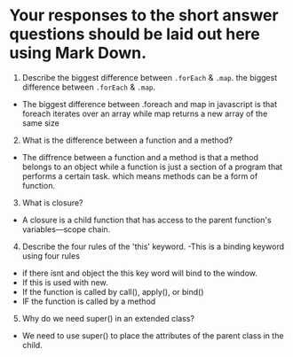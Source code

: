 # Your responses to the short answer questions should be laid out here using Mark Down.
1. Describe the biggest difference between `.forEach` & `.map`.
the biggest difference between `.forEach` & `.map`.

- The biggest difference between .foreach and map in javascript is that foreach iterates over an array while map returns a new array of the same size

2. What is the difference between a function and a method?

-  The diffrence between a function and a method is that a method belongs to an object while a function is just a section of a program that performs a certain task. which means methods can be a form of function.

3. What is closure?

- A closure is a child function that has access to the parent function's variables—scope chain.


4. Describe the four rules of the 'this' keyword.
-This is a binding keyword using four rules
- if there isnt and object the this key word will bind to the window. 
- If this is used with new. 
- If the function is called by call(), apply(), or bind()
- IF the function is called by a method

5. Why do we need super() in an extended class?
- We need to use super() to place the attributes of the parent class in the child.
